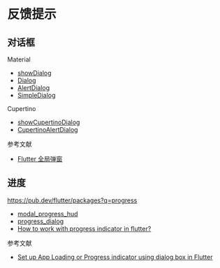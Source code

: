 # 反馈提示

## 对话框

Material

- [showDialog](https://api.flutter.dev/flutter/material/showDialog.html)
- [Dialog](https://api.flutter.dev/flutter/material/Dialog-class.html)
- [AlertDialog](https://api.flutter.dev/flutter/material/AlertDialog-class.html)
- [SimpleDialog](https://api.flutter.dev/flutter/material/SimpleDialog-class.html)

Cupertino

- [showCupertinoDialog](https://api.flutter.dev/flutter/cupertino/showCupertinoDialog.html)
- [CupertinoAlertDialog](https://api.flutter.dev/flutter/cupertino/CupertinoAlertDialog-class.html)

参考文献

- [Flutter 全局弹窗](https://zhuanlan.zhihu.com/p/60899384)

## 进度

https://pub.dev/flutter/packages?q=progress

- [modal_progress_hud](https://pub.dev/packages/modal_progress_hud)
- [progress_dialog](https://pub.dev/packages/progress_dialog)
- [How to work with progress indicator in flutter?](https://stackoverflow.com/questions/47065098/how-to-work-with-progress-indicator-in-flutter)

参考文献

- [Set up App Loading or Progress indicator using dialog box in Flutter](https://blogs.ashrithgn.com/set-up-app-loading-progress-indicator-dialog/)
